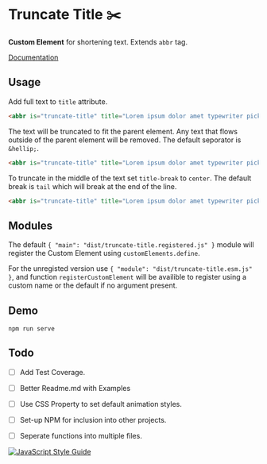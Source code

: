 # Truncate Title :scissors:

**Custom Element** for shortening text. Extends `abbr` tag.

[Documentation](./documentation.md)

## Usage

Add full text to `title` attribute.

```html
<abbr is="truncate-title" title="Lorem ipsum dolor amet typewriter pickled iPhone hella occupy neutra tattooed vinyl drinking vinegar ennui."></abbr>
```

The text will be truncated to fit the parent element. Any text that flows outside of the parent element will be removed. The default seporator is `&hellip;`. 

```html
<abbr is="truncate-title" title="Lorem ipsum dolor amet typewriter pickled iPhone hella occupy neutra tattooed vinyl drinking vinegar ennui.">Medium Lorem ipsum dolor amet typewriter pickled iPho …</abbr>
```
To truncate in the middle of the text set `title-break` to `center`. The default break is `tail` which will break at the end of the line.

```html
<abbr is="truncate-title" title="Lorem ipsum dolor amet typewriter pickled iPhone hella occupy neutra tattooed vinyl drinking vinegar ennui." title-break="tail">Medium Lorem ipsum dolor a … yl drinking vinegar ennui.</abbr>
```

## Modules

The default `{ "main": "dist/truncate-title.registered.js" }` module will register the Custom Element using `customElements.define`.

For the unregisted version use `{ "module": "dist/truncate-title.esm.js" }`, and function `registerCustomElement` will be availible to register using a custom name or the default if no argument present.




## Demo

`npm run serve`


## Todo

- [ ] Add Test Coverage.
- [ ] Better Readme.md with Examples
- [ ] Use CSS Property to set default animation styles.
- [ ] Set-up NPM for inclusion into other projects.
- [ ] Seperate functions into multiple files.



[![JavaScript Style Guide](https://cdn.rawgit.com/standard/standard/master/badge.svg)](https://github.com/standard/standard)
